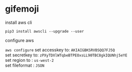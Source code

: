 # gifemoji

install aws cli

`pip3 install awscli --upgrade --user`

configure aws 

`aws configure`
set accesskey to: `AKIAIGBKSRVBSQQ7FJ5Q`  
set secretkey to: `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`  
set region to   : `us-west-2`  
set fileformat  : `JSON`  
